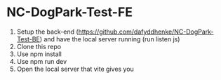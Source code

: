 # NC-DogPark-Test-FE

1. Setup the back-end (https://github.com/dafyddhenke/NC-DogPark-Test-BE) and have the local server running (run listen js)
2. Clone this repo 
3. Use npm install 
4. Use npm run dev
5. Open the local server that vite gives you

